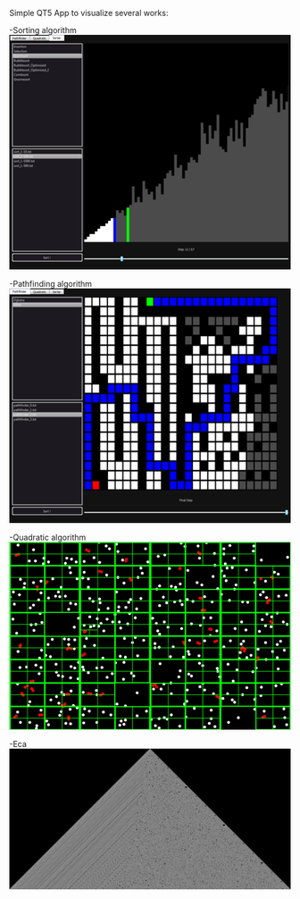 Simple QT5 App to visualize several works:

-Sorting algorithm
![Example](./Images/example_sort.png)

-Pathfinding algorithm
![Example](./Images/example_pathfinder.png)

-Quadratic algorithm
![Example](./Images/example_quadratic.gif)

-Eca
![Example](./Images/Wolfram_ECA_Rules/rule_030.png)



